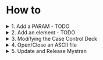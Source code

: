 How to
======

<details>
<summary>1. Add a PARAM    - TODO</summary>
</details>

<details>
<summary>2. Add an element - TODO</summary>
</details>

<details>
<summary>3. Modifying the Case Control Deck</summary>
# 3. Modifying the Case Control Deck

In this example, we'll discuss adding:

   - DISP(CSV) = ALL    ! for CSV output
   - DISP(PLOT) = ALL   ! for OP2 output

This is broken into 42 steps:
 1. Add Case Control parameters to the case control request storage variable (DISP_OUT).
 2. Allow the new parameters (ALLOW_CC_CMD_DESCR).
 3. Go use the DISP_OUT flag.


Let's Modify Source!
--------------------

#### 1.  Open "Source/Link1/L1A-CC/CC-DISP.f90"

You should see:

```fortran
! Check to see if BOTH, ENGR or NODE were in the ELFO request
FOUND_PRINT = 'N'
FOUND_PUNCH = 'N'
DO I=1,NCCCD
   IF (CC_CMD_DESCRIBERS(I)(1:5) == 'PRINT') FOUND_PRINT = 'Y'
   IF (CC_CMD_DESCRIBERS(I)(1:5) == 'PUNCH') FOUND_PUNCH = 'Y'
ENDDO

DISP_OUT(1:) = ' '
IF ((FOUND_PRINT == 'Y') .AND. (FOUND_PUNCH == 'N')) DISP_OUT(1:5) = 'PRINT'
IF ((FOUND_PRINT == 'N') .AND. (FOUND_PUNCH == 'Y')) DISP_OUT(1:5) = 'PUNCH'  ;  PCHSTAT = 'KEEP    '
IF ((FOUND_PRINT == 'Y') .AND. (FOUND_PUNCH == 'Y')) DISP_OUT(1:4) = 'BOTH'   ;  PCHSTAT = 'KEEP    '
IF ( DISP_OUT(1:) == ' ') DISP_OUT(1:5) = 'PRINT'    ! Neither PRINT or PUNCH found so default to PRINT

```

Modify that to become:
```fortran
! Check to see if PLOT, PRINT, PUNCH, CSV were in the DISP request
FOUND_PRINT = 'N'
FOUND_PLOT  = 'N'
FOUND_PUNCH = 'N'
FOUND_CSV   = 'N'
DO I=1,NCCCD
   IF (CC_CMD_DESCRIBERS(I)(1:5) == 'PRINT') FOUND_PRINT = 'Y'
   IF (CC_CMD_DESCRIBERS(I)(1:4) == 'PLOT')  FOUND_PLOT  = 'Y'
   IF (CC_CMD_DESCRIBERS(I)(1:5) == 'PUNCH') FOUND_PUNCH = 'Y'
   IF (CC_CMD_DESCRIBERS(I)(1:3) == 'CSV')   FOUND_CSV   = 'Y'
ENDDO
! concatenate the strings
DISP_OUT = TRIM(FOUND_PRINT) // TRIM(FOUND_PLOT) // TRIM(FOUND_PUNCH) // TRIM(FOUND_CSV)

! set a default of "PRINT"
IF (DISP_OUT(1:4) == 'NNNN') THEN
  DISP_OUT = 'YNNN'
ENDIF

```
Unfortunately we had to break DISP_OUT (it used to be "PRINT" or "PUNCH"
and is now "NYYN" for an equivalent result (PRINT, PLOT, PUNCH, CSV order).

However, this is more consistent with Nastran's bit flag system, which uses:
 - PRINT=1
 - PLOT=2
 - PUNCH=4

and adds them together to get the different combinations.

#### 2.  Opening to "Source/LK1/LK1A-CC/CHK_CC_CMD_DESCRIBERS.f90"

You should see:

```fortran
!  =================ACCE=================   =================DISP=================   =================ELFO=================
   ALLOW_CC_CMD_DESCR( 1, 1) = 'SORT1   ' ; ALLOW_CC_CMD_DESCR( 1, 2) = 'SORT1   ' ; ALLOW_CC_CMD_DESCR( 1, 3) = 'SORT1   '
   ALLOW_CC_CMD_DESCR( 2, 1) = 'SORT2   ' ; ALLOW_CC_CMD_DESCR( 2, 2) = 'SORT2   ' ; ALLOW_CC_CMD_DESCR( 2, 3) = 'SORT2   '
   ALLOW_CC_CMD_DESCR( 3, 1) = 'PRINT   ' ; ALLOW_CC_CMD_DESCR( 3, 2) = 'PRINT   ' ; ALLOW_CC_CMD_DESCR( 3, 3) = 'PRINT   '
   ALLOW_CC_CMD_DESCR( 4, 1) = 'PUNCH   ' ; ALLOW_CC_CMD_DESCR( 4, 2) = 'PUNCH   ' ; ALLOW_CC_CMD_DESCR( 4, 3) = 'PUNCH   '
   ALLOW_CC_CMD_DESCR( 5, 1) = 'PLOT    ' ; ALLOW_CC_CMD_DESCR( 5, 2) = 'PLOT    ' ; ALLOW_CC_CMD_DESCR( 5, 3) = 'PLOT    '
   ALLOW_CC_CMD_DESCR( 6, 1) = 'REAL    ' ; ALLOW_CC_CMD_DESCR( 6, 2) = 'REAL    ' ; ALLOW_CC_CMD_DESCR( 6, 3) = 'REAL    '
   ALLOW_CC_CMD_DESCR( 7, 1) = 'IMAG    ' ; ALLOW_CC_CMD_DESCR( 7, 2) = 'IMAG    ' ; ALLOW_CC_CMD_DESCR( 7, 3) = 'IMAG    '
   ALLOW_CC_CMD_DESCR( 8, 1) = 'MAG     ' ; ALLOW_CC_CMD_DESCR( 8, 2) = 'MAG     ' ; ALLOW_CC_CMD_DESCR( 8, 3) = 'MAG     '
   ALLOW_CC_CMD_DESCR( 9, 1) = 'PHASE   ' ; ALLOW_CC_CMD_DESCR( 9, 2) = 'PHASE   ' ; ALLOW_CC_CMD_DESCR( 9, 3) = 'PHASE   '
   ...
```
Interestingly, PLOT was already there (there is a note about not all flags being implemented), but we'll add CSV.

```fortran
!  =================ACCE=================   =================DISP=================   =================ELFO=================
   ALLOW_CC_CMD_DESCR( 1, 1) = 'SORT1   ' ; ALLOW_CC_CMD_DESCR( 1, 2) = 'SORT1   ' ; ALLOW_CC_CMD_DESCR( 1, 3) = 'SORT1   '
   ALLOW_CC_CMD_DESCR( 2, 1) = 'SORT2   ' ; ALLOW_CC_CMD_DESCR( 2, 2) = 'SORT2   ' ; ALLOW_CC_CMD_DESCR( 2, 3) = 'SORT2   '
   ALLOW_CC_CMD_DESCR( 3, 1) = 'PRINT   ' ; ALLOW_CC_CMD_DESCR( 3, 2) = 'PRINT   ' ; ALLOW_CC_CMD_DESCR( 3, 3) = 'PRINT   '
   ALLOW_CC_CMD_DESCR( 4, 1) = 'PLOT    ' ; ALLOW_CC_CMD_DESCR( 4, 2) = 'PLOT    ' ; ALLOW_CC_CMD_DESCR( 4, 3) = 'PLOT    '
   ALLOW_CC_CMD_DESCR( 5, 1) = 'PUNCH   ' ; ALLOW_CC_CMD_DESCR( 5, 2) = 'PUNCH   ' ; ALLOW_CC_CMD_DESCR( 5, 3) = 'PUNCH   '
   ALLOW_CC_CMD_DESCR( 6, 1) = 'CSV     ' ; ALLOW_CC_CMD_DESCR( 6, 2) = 'CSV     ' ; ALLOW_CC_CMD_DESCR( 6, 3) = 'CSV     '
   ALLOW_CC_CMD_DESCR( 7, 1) = 'REAL    ' ; ALLOW_CC_CMD_DESCR( 7, 2) = 'REAL    ' ; ALLOW_CC_CMD_DESCR( 7, 3) = 'REAL    '
   ALLOW_CC_CMD_DESCR( 8, 1) = 'IMAG    ' ; ALLOW_CC_CMD_DESCR( 8, 2) = 'IMAG    ' ; ALLOW_CC_CMD_DESCR( 8, 3) = 'IMAG    '
   ALLOW_CC_CMD_DESCR( 9, 1) = 'MAG     ' ; ALLOW_CC_CMD_DESCR( 9, 2) = 'MAG     ' ; ALLOW_CC_CMD_DESCR( 9, 3) = 'MAG     '
   ALLOW_CC_CMD_DESCR(10, 1) = 'PHASE   ' ; ALLOW_CC_CMD_DESCR(10, 2) = 'PHASE   ' ; ALLOW_CC_CMD_DESCR(10, 3) = 'PHASE   '
   ...
```
Now shift all the numbers because there are 30+ flags for the 9 results.
I recommend a good text editor like Textpad/Notepad++ to copy/paste columns.

We also shifted the order to be PRINT, PLOT, PUNCH, CSV to be more intuitive
with the previous flag order.

#### 3.  Use DISP_FLAG in "Source/LK9/L92/OFP1.f90"

You should see:

```fortran
IF (ISOP2) THEN  ! should be flagged by PLOT
   CALL WRITE_GRD_OP2_OUTPUTS ( JVEC, NUM, WHAT, ITABLE, NEW_RESULT )
ENDIF

IF ((DISP_OUT(1:5) == 'PUNCH') .OR. (DISP_OUT(1:4) == 'BOTH')) THEN
   CALL WRITE_GRD_PCH_OUTPUTS ( JVEC, NUM, WHAT )
ENDIF

IF ((DISP_OUT(1:5) == 'PRINT') .OR. (DISP_OUT(1:4) == 'BOTH')) THEN
   CALL CHK_OGEL_ZEROS ( NUM )
   CALL WRITE_GRD_PRT_OUTPUTS ( JVEC, NUM, WHAT, IHDR, DISP_ALL_SAME_CID, WRITE_OGEL )
ENDIF

```

Change the flag, so:
```fortran
! (1) PRINT, (2) PLOT, (3) PUNCH, (4) CSV
IF (DISP_OUT(2:2) == 'Y')  CALL WRITE_GRD_OP2_OUTPUTS(JVEC, NUM, WHAT, ITABLE, NEW_RESULT)  ! op2/plot
IF (DISP_OUT(3:3) == 'Y')  CALL WRITE_GRD_PCH_OUTPUTS(JVEC, NUM, WHAT)  ! pch/punch
IF (DISP_OUT(4:4) == 'Y')  CALL WRITE_GRD_CSV_OUTPUTS(JVEC, NUM, WHAT)  ! csv
IF (DISP_OUT(1:1) == 'Y')  THEN  ! f06/print
   CALL CHK_OGEL_ZEROS(NUM)  ! changes -0.0 to 0.0
   CALL WRITE_GRD_PRT_OUTPUTS(JVEC, NUM, WHAT, IHDR, DISP_ALL_SAME_CID, WRITE_OGEL)
ENDIF
```

There is that weird if loop at the end, so we'll leave "CALL CHK_OGEL_ZEROS(NUM)" as a special thing...

#### 4.  Write the CSV

... TO DO
</details>

<details>
<summary>4. Open/Close an ASCII file</summary>
   
Open/Close an ASCII file
========================

We missed a step, which hopefully you don't have to do very often.  It's a lot...
edit:
 - "Source/Modules/IOUNIT1.f90"
   - increase MAX_FIL
   - add CSVFIL, CSVSTAT, CSV

 - "Source/UTIL/READ_L1A.f90"
   - lots of "USE IOUNT1, ONLY" imports
   - bump all the read values
     "READ(L1A,151,IOSTAT=IOCHKI(  8)) F06,F06STAT,F06_MSG,F06FIL"...so the 8
   - fix the "( 73 > MAX_FIL) THEN"...bump it to 73

 - "Source/MAIN/MYSTRAN_FILES.f90"
   - lots of "USE IOUNT1, ONLY" imports
   - add a block to open/close the file

 - "Source/UTIL/CLOSE_OUTFILES.f90"

 - "Source/UTIL/FILE_INQUIRE.f90"

 - "Source/Interfaces/FILE_INQUIRE_Interface.f90"

 - "Source/Interfaces/MYSTRAN_FILES_Interface.f90"

 - "Source/LK9/LINK9/LINK9.f90"
</details>

<details>
<summary>5. Update and Release Mystran</summary>
   
Update and Release Mystran
==========================

In order to update mystran there are a few things to make sure you do.

1. Update MYSTRAN/Source/Modules/MYSTRAN_Version.f90
   - Ensure that the following code block is updated
```fortran
      CHARACTER(  8*BYTE), PARAMETER :: MYSTRAN_VER_NUM  = '17.0.0'
      CHARACTER(  3*BYTE), PARAMETER :: MYSTRAN_VER_MONTH= 'Aug'
      CHARACTER(  2*BYTE), PARAMETER :: MYSTRAN_VER_DAY  = '09'
      CHARACTER(  4*BYTE), PARAMETER :: MYSTRAN_VER_YEAR = '2025'
```
   - The MYSTRAN_VER_NUM should be updated in compliance with adherence to [Semantic Versioning Principles](https://semver.org/). Major changes mandate a change to the first number, minor changes to the second number, and backward compatible bug fixes change the third digit. For example, altering a default element formulation, adding a solution sequence, or altering an elements behavior in such a way that maks it impossible to generate identical previous results would be a major change. Altering a default parameter or adding an optional parameter, adding a new feature to an existing property, or debugging a feature that is optional or niche in the subjective opinion of the development team would be a minor change. Bug fixes are like fixing memory issues or fixing abject errors in the code, or fixing cosmetic things in the code like documentation or peripheral documentation that isn't in the source directory.
   - The other variables, MYSTRAN_VER_MONTH, MYSTRAN_VER_DAY, and MYSTRAN_VER_YEAR should all be updated according to the current data and time in the authors current timzone. Tailoring or correcting for timezones is uneccesary.

2.Update MYSTRAN/release_notes.md

   - Instantiate another version that matches the previously selected version number and place it atop the file. Ensure date is written YYYY/MM/DD.
   - Go through all of the merged pull requests made to the code since the last update version and add them to either the "fixes" or "additions" section. Make sure you always link to the pull requests and that the pull requests either mention by name or link to the issue tickets they address.

3. Communicate mystran updates to documentation maintainer and await updates. This can be done with aid of the release_notes.md that is made on the fork.
</details>



